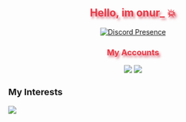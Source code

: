 <h2 align="center" style="color:#e63946;text-shadow: 3px 4px 4px rgba(205, 50, 70, 0.7);">Hello, im onur_ 💥</h2>

<div align="center">

[![Discord Presence](https://lanyard.cnrad.dev/api/588345928184758272?bg=b80c00&hideActivity=true&hideSpotify=true&theme=light)](https://discord.com/users/588345928184758272)

</div>

<h3 align="center" style="color:#e63946;text-shadow: 3px 4px 4px rgba(205, 50, 70, 0.7);">My Accounts</h3>
<p align="center">
<a href="https://github.com/onurtvb" target"blank_"><img src="https://img.shields.io/badge/GitHub%20-191717.svg?&style=for-the-badge&logo=github&logoColor=white"></a>
<a href="https://dsc.gg/chatters" target"blank_"><img src="https://img.shields.io/discord/1043278929600979085?style=for-the-badge&color=e03c36&label=chatters&logo=discord&logoColor=red"></a>
<br>
</p>


<p align="center">
  <h3 style="font-weight: bold; font-size: 18px">My Interests</h3>
  <a href="https://skillicons.dev">
    <img src="https://skillicons.dev/icons?i=c,cpp,py,java" />
  </a>
</p>
